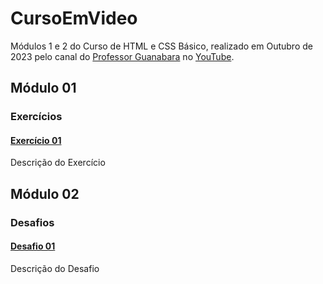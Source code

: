 # CursoEmVideo
 <p>Módulos 1 e 2 do Curso de HTML e CSS Básico, realizado em Outubro de 2023 pelo canal do
    <a  href="https://br.linkedin.com/in/guanabara" target="_blank">Professor Guanabara</a> no 
    <a href="https://www.youtube.com/@CursoemVideo" target="_blank">YouTube</a>.
</p>
<h2>Módulo 01</h2>
<h3>Exercícios</h3>
<h4><a href="https://br.linkedin.com/in/guanabara" target="_blank">Exercício 01</a></h4>
<p>Descrição do Exercício</p>
<h2>Módulo 02</h2>
<h3>Desafios</h3>
<h4><a href="https://br.linkedin.com/in/guanabara" target="_blank">Desafio 01</a></h4>
<p>Descrição do Desafio</p>

